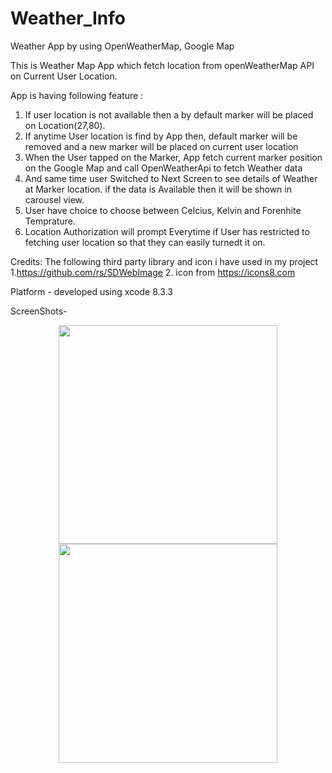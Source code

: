 # Weather_Info
Weather App by using OpenWeatherMap, Google Map 

This is Weather Map App which fetch location from openWeatherMap API on Current User Location.

App is having following feature :
1. If user location is not available then a by default marker will be placed on Location(27,80).
2. If anytime User location is find by App then, default marker will be removed and a new marker will be placed on current user location
3. When the User tapped on the Marker, App fetch current marker position on the Google Map and call OpenWeatherApi to fetch 
  Weather data 
4. And same time user Switched to Next Screen to see details of Weather at Marker location. if the data is Available then it will be shown in carousel view.
5. User have choice to choose between Celcius, Kelvin and Forenhite Temprature.
6. Location Authorization will prompt Everytime if User has restricted to fetching user location so that they can easily turnedt it on.

Credits: 
The following third party library and icon i have used in my project 
1.https://github.com/rs/SDWebImage
2. icon from https://icons8.com

Platform -
developed using xcode 8.3.3

ScreenShots-

<p align="center">
  <img src="http://i.imgur.com/D6RRoZP.png" width="350"/>
  <img src="http://i.imgur.com/qzojngc.png" width="350"/>
</p>
